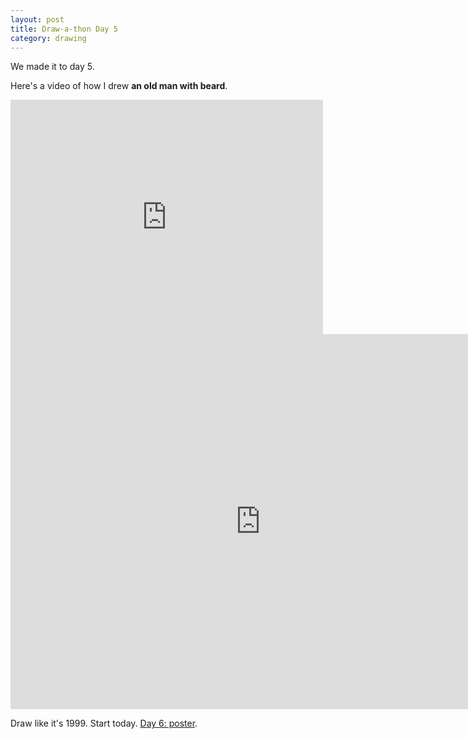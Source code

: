 ```yaml
---
layout: post
title: Draw-a-thon Day 5
category: drawing
---
```


We made it to day 5.

Here's a video of how I drew **an old man with beard**.

<iframe src="https://player.vimeo.com/video/122473348" width="500" height="375" frameborder="0" webkitallowfullscreen mozallowfullscreen allowfullscreen class="show-on-mobile"></iframe>

<iframe src="https://player.vimeo.com/video/122473348" width="800" height="600" frameborder="0" webkitallowfullscreen mozallowfullscreen allowfullscreen class="show-on-phablet"></iframe>

Draw like it's 1999. Start today. <a href="/twitter-drawathon">Day 6: poster</a>.
